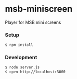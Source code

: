 # msb-miniscreen
Player for MSB mini screens

### Setup
```sh
$ npm install
```

### Development
```sh
$ node server.js
$ open http://localhost:3000
```
